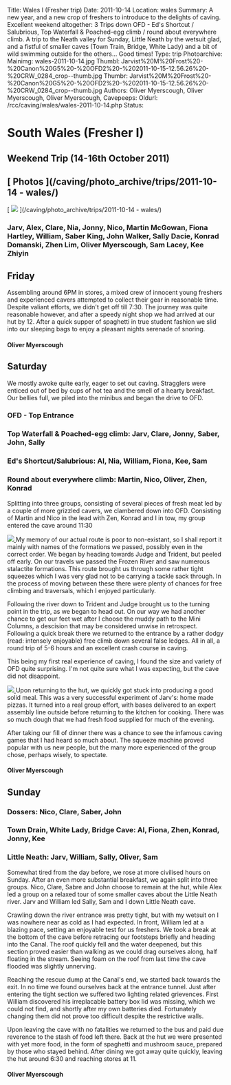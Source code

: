 Title: Wales I (Fresher trip)
Date: 2011-10-14
Location: wales
Summary: A new year, and a new crop of freshers to introduce to the delights of caving. Excellent weekend altogether: 3 Trips down OFD - Ed's Shortcut / Salubrious, Top Waterfall & Poached-egg climb / round about everywhere climb. A trip to the Neath valley for Sunday, Little Neath by the wetsuit glad, and a fistful of smaller caves (Town Train, Bridge, White Lady) and a bit of wild swimming outside for the others... Good times!
Type: trip
Photoarchive:
Mainimg: wales-2011-10-14.jpg
Thumbl: Jarvist%20M%20Frost%20-%20Canon%20G5%20-%20OFD2%20-%202011-10-15-12.56.26%20-%20CRW_0284_crop--thumb.jpg
Thumbr: Jarvist%20M%20Frost%20-%20Canon%20G5%20-%20OFD2%20-%202011-10-15-12.56.26%20-%20CRW_0284_crop--thumb.jpg
Authors: Oliver Myerscough, Oliver Myerscough, Oliver Myerscough, 
Cavepeeps:
Oldurl: /rcc/caving/wales/wales-2011-10-14.php
Status:

#  South Wales (Fresher I) 

##  Weekend Trip (14-16th October 2011) 

##  [ Photos ](/caving/photo_archive/trips/2011-10-14 - wales/)

[ ![](wales-2011-10-14.jpg) ](/caving/photo_archive/trips/2011-10-14 - wales/)

###  Jarv, Alex, Clare, Nia, Jonny, Nico, Martin McGowan, Fiona Hartley, William, Saber King, John Walker, Sally Dacie, Konrad Domanski, Zhen Lim, Oliver Myerscough, Sam Lacey, Kee Zhiyin 

##  Friday 

Assembling around 6PM in stores, a mixed crew of innocent young freshers and experienced cavers attempted to collect their gear in reasonable time. Despite valiant efforts, we didn't get off till 7:30. The journey was quite reasonable however, and after a speedy night shop we had arrived at our hut by 12. After a quick supper of spaghetti in true student fashion we slid into our sleeping bags to enjoy a pleasant nights serenade of snoring. 

####  Oliver Myerscough 

##  Saturday 

We mostly awoke quite early, eager to set out caving. Stragglers were enticed out of bed by cups of hot tea and the smell of a hearty breakfast. Our bellies full, we piled into the minibus and began the drive to OFD. 

###  OFD - Top Entrance 

###  Top Waterfall &amp; Poached-egg climb: Jarv, Clare, Jonny, Saber, John, Sally 

###  Ed's Shortcut/Salubrious: Al, Nia, William, Fiona, Kee, Sam 

###  Round about everywhere climb: Martin, Nico, Oliver, Zhen, Konrad 

Splitting into three groups, consisting of several pieces of fresh meat led by a couple of more grizzled cavers, we clambered down into OFD. Consisting of Martin and Nico in the lead with Zen, Konrad and I in tow, my group entered the cave around 11:30 

[ ![](/caving/photo_archive/trips/2011-10-14%20-%20wales/Jarvist%20M%20Frost%20-%20Canon%20G5%20-%20OFD2%20-%202011-10-15-11.28.32%20-%20CRW_0279_crop--thumb.jpg) ](/caving/photo_archive/trips/2011-10-14%20-%20wales/Jarvist%20M%20Frost%20-%20Canon%20G5%20-%20OFD2%20-%202011-10-15-11.28.32%20-%20CRW_0279_crop.html) My memory of our actual route is poor to non-existant, so I shall report it mainly with names of the formations we passed, possibly even in the correct order. We began by heading towards Judge and Trident, but peeled off early. On our travels we passed the Frozen River and saw numerous stalactite formations. This route brought us through some rather tight squeezes which I was very glad not to be carrying a tackle sack through. In the process of moving between these there were plenty of chances for free climbing and traversals, which I enjoyed particularly. 

Following the river down to Trident and Judge brought us to the turning point in the trip, as we began to head out. On our way we had another chance to get our feet wet after I choose the muddy path to the Mini Columns, a descision that may be considered unwise in retrospect. Following a quick break there we returned to the entrance by a rather dodgy (read: intensely enjoyable) free climb down several false ledges. All in all, a round trip of 5-6 hours and an excellent crash course in caving. 

This being my first real experience of caving, I found the size and variety of OFD quite surprising. I'm not quite sure what I was expecting, but the cave did not disappoint. 

[ ![](/caving/photo_archive/trips/2011-10-14%20-%20wales/Jarvist%20M%20Frost%20-%20Canon%20G5%20-%20OFD2%20-%202011-10-13-19.13.36%20-%20IMG_0270--thumb.jpg) ](/caving/photo_archive/trips/2011-10-14%20-%20wales/Jarvist%20M%20Frost%20-%20Canon%20G5%20-%20OFD2%20-%202011-10-13-19.13.36%20-%20IMG_0270.html) Upon returning to the hut, we quickly got stuck into producing a good solid meal. This was a very successful experiment of Jarv's: home made pizzas. It turned into a real group effort, with bases delivered to an expert assembly line outside before returning to the kitchen for cooking. There was so much dough that we had fresh food supplied for much of the evening. 

After taking our fill of dinner there was a chance to see the infamous caving games that I had heard so much about. The squeeze machine proved popular with us new people, but the many more experienced of the group chose, perhaps wisely, to spectate. 

####  Oliver Myerscough 

##  Sunday 

###  Dossers: Nico, Clare, Saber, John 

###  Town Drain, White Lady, Bridge Cave: Al, Fiona, Zhen, Konrad, Jonny, Kee 

###  Little Neath: Jarv, William, Sally, Oliver, Sam 

Somewhat tired from the day before, we rose at more civilised hours on Sunday. After an even more substantial breakfast, we again split into three groups. Nico, Clare, Sabre and John choose to remain at the hut, while Alex led a group on a relaxed tour of some smaller caves about the Little Neath river. Jarv and William led Sally, Sam and I down Little Neath cave. 

Crawling down the river entrance was pretty tight, but with my wetsuit on I was nowhere near as cold as I had expected. In front, William led at a blazing pace, setting an enjoyable test for us freshers. We took a break at the bottom of the cave before retracing our footsteps briefly and heading into the Canal. The roof quickly fell and the water deepened, but this section proved easier than walking as we could drag ourselves along, half floating in the stream. Seeing foam on the roof from last time the cave flooded was slightly unnerving. 

Reaching the rescue dump at the Canal's end, we started back towards the exit. In no time we found ourselves back at the entrance tunnel. Just after entering the tight section we suffered two lighting related grievences. First William discovered his irreplacable battery box lid was missing, which we could not find, and shortly after my own batteries died. Fortunately changing them did not prove too difficult despite the restrictive walls. 

Upon leaving the cave with no fatalities we returned to the bus and paid due reverence to the stash of food left there. Back at the hut we were presented with yet more food, in the form of spaghetti and mushroom sauce, prepared by those who stayed behind. After dining we got away quite quickly, leaving the hut around 6:30 and reaching stores at 11. 

####  Oliver Myerscough 
